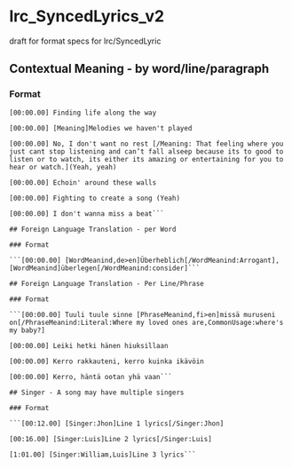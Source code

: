 # lrc_SyncedLyrics_v2
draft for format specs for lrc/SyncedLyric

## Contextual Meaning - by word/line/paragraph

### Format

```#[Verse 2]
[00:00.00] Finding life along the way

[00:00.00] [Meaning]Melodies we haven't played

[00:00.00] No, I don't want no rest [/Meaning: That feeling where you just cant stop listening and can’t fall alseep because its to good to listen or to watch, its either its amazing or entertaining for you to hear or watch.](Yeah, yeah)

[00:00.00] Echoin' around these walls

[00:00.00] Fighting to create a song (Yeah)

[00:00.00] I don't wanna miss a beat```

## Foreign Language Translation - per Word 

### Format

```[00:00.00] [WordMeanind,de>en]Überheblich[/WordMeanind:Arrogant], [WordMeanind]überlegen[/WordMeanind:consider]```

## Foreign Language Translation - Per Line/Phrase

### Format

```[00:00.00] Tuuli tuule sinne [PhraseMeanind,fi>en]missä muruseni on[/PhraseMeanind:Literal:Where my loved ones are,CommonUsage:where's my baby?]

[00:00.00] Leiki hetki hänen hiuksillaan

[00:00.00] Kerro rakkauteni, kerro kuinka ikävöin

[00:00.00] Kerro, häntä ootan yhä vaan```

## Singer - A song may have multiple singers

### Format

```[00:12.00] [Singer:Jhon]Line 1 lyrics[/Singer:Jhon]

[00:16.00] [Singer:Luis]Line 2 lyrics[/Singer:Luis]

[1:01.00] [Singer:William,Luis]Line 3 lyrics```
